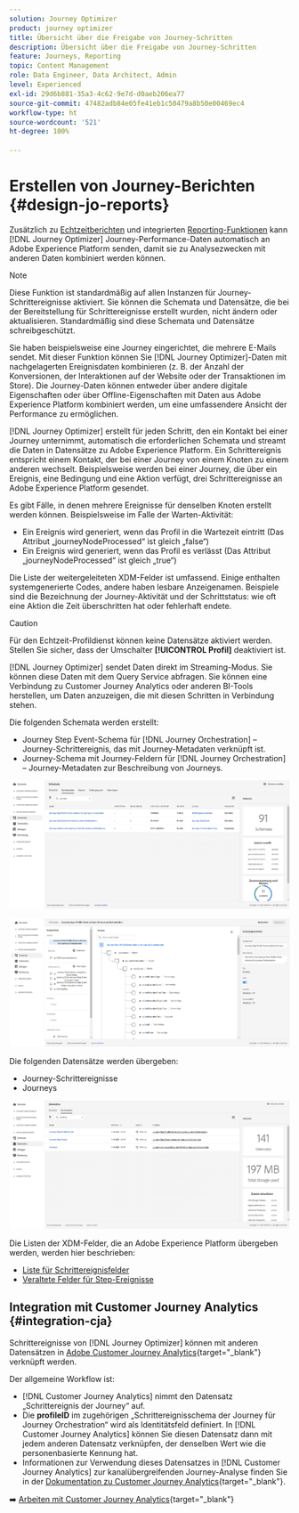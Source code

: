 ```yaml
---
solution: Journey Optimizer
product: journey optimizer
title: Übersicht über die Freigabe von Journey-Schritten
description: Übersicht über die Freigabe von Journey-Schritten
feature: Journeys, Reporting
topic: Content Management
role: Data Engineer, Data Architect, Admin
level: Experienced
exl-id: 29d6b881-35a3-4c62-9e7d-d0aeb206ea77
source-git-commit: 47482adb84e05fe41eb1c50479a8b50e00469ec4
workflow-type: ht
source-wordcount: '521'
ht-degree: 100%

---
```


# Erstellen von Journey-Berichten {#design-jo-reports}

Zusätzlich zu [Echtzeitberichten](live-report.md) und integrierten [Reporting-Funktionen](report-gs-cja.md) kann [!DNL Journey Optimizer] Journey-Performance-Daten automatisch an Adobe Experience Platform senden, damit sie zu Analysezwecken mit anderen Daten kombiniert werden können.

>[!NOTE]
>
>Diese Funktion ist standardmäßig auf allen Instanzen für Journey-Schrittereignisse aktiviert. Sie können die Schemata und Datensätze, die bei der Bereitstellung für Schrittereignisse erstellt wurden, nicht ändern oder aktualisieren. Standardmäßig sind diese Schemata und Datensätze schreibgeschützt.

Sie haben beispielsweise eine Journey eingerichtet, die mehrere E-Mails sendet. Mit dieser Funktion können Sie [!DNL Journey Optimizer]-Daten mit nachgelagerten Ereignisdaten kombinieren (z. B. der Anzahl der Konversionen, der Interaktionen auf der Website oder der Transaktionen im Store). Die Journey-Daten können entweder über andere digitale Eigenschaften oder über Offline-Eigenschaften mit Daten aus Adobe Experience Platform kombiniert werden, um eine umfassendere Ansicht der Performance zu ermöglichen.

[!DNL Journey Optimizer] erstellt für jeden Schritt, den ein Kontakt bei einer Journey unternimmt, automatisch die erforderlichen Schemata und streamt die Daten in Datensätze zu Adobe Experience Platform. Ein Schrittereignis entspricht einem Kontakt, der bei einer Journey von einem Knoten zu einem anderen wechselt. Beispielsweise werden bei einer Journey, die über ein Ereignis, eine Bedingung und eine Aktion verfügt, drei Schrittereignisse an Adobe Experience Platform gesendet.

Es gibt Fälle, in denen mehrere Ereignisse für denselben Knoten erstellt werden können. Beispielsweise im Falle der Warten-Aktivität:

* Ein Ereignis wird generiert, wenn das Profil in die Wartezeit eintritt (Das Attribut „journeyNodeProcessed“ ist gleich „false“)
* Ein Ereignis wird generiert, wenn das Profil es verlässt (Das Attribut „journeyNodeProcessed“ ist gleich „true“)

Die Liste der weitergeleiteten XDM-Felder ist umfassend. Einige enthalten systemgenerierte Codes, andere haben lesbare Anzeigenamen. Beispiele sind die Bezeichnung der Journey-Aktivität und der Schrittstatus: wie oft eine Aktion die Zeit überschritten hat oder fehlerhaft endete.

>[!CAUTION]
>
>Für den Echtzeit-Profildienst können keine Datensätze aktiviert werden. Stellen Sie sicher, dass der Umschalter **[!UICONTROL Profil]** deaktiviert ist.

[!DNL Journey Optimizer] sendet Daten direkt im Streaming-Modus. Sie können diese Daten mit dem Query Service abfragen. Sie können eine Verbindung zu Customer Journey Analytics oder anderen BI-Tools herstellen, um Daten anzuzeigen, die mit diesen Schritten in Verbindung stehen.

Die folgenden Schemata werden erstellt:

* Journey Step Event-Schema für [!DNL Journey Orchestration] – Journey-Schrittereignis, das mit Journey-Metadaten verknüpft ist.
* Journey-Schema mit Journey-Feldern für [!DNL Journey Orchestration] – Journey-Metadaten zur Beschreibung von Journeys.

![](assets/sharing1.png)

![](assets/sharing2.png)

Die folgenden Datensätze werden übergeben:

* Journey-Schrittereignisse
* Journeys

![](assets/sharing3.png)

Die Listen der XDM-Felder, die an Adobe Experience Platform übergeben werden, werden hier beschrieben:

* [Liste für Schrittereignisfelder](../reports/sharing-field-list.md)
* [Veraltete Felder für Step-Ereignisse](../reports/sharing-legacy-fields.md)

## Integration mit Customer Journey Analytics {#integration-cja}

Schrittereignisse von [!DNL Journey Optimizer] können mit anderen Datensätzen in [Adobe Customer Journey Analytics](https://experienceleague.adobe.com/docs/analytics-platform/using/cja-overview/cja-overview.html?lang=de){target="_blank"} verknüpft werden.

Der allgemeine Workflow ist:

* [!DNL Customer Journey Analytics] nimmt den Datensatz „Schrittereignis der Journey“ auf.
* Die **profileID** im zugehörigen „Schrittereignisschema der Journey für Journey Orchestration“ wird als Identitätsfeld definiert. In [!DNL Customer Journey Analytics] können Sie diesen Datensatz dann mit jedem anderen Datensatz verknüpfen, der denselben Wert wie die personenbasierte Kennung hat.
* Informationen zur Verwendung dieses Datensatzes in [!DNL Customer Journey Analytics] zur kanalübergreifenden Journey-Analyse finden Sie in der [Dokumentation zu Customer Journey Analytics](https://experienceleague.adobe.com/docs/analytics-platform/using/cja-usecases/cross-channel.html?lang=de){target="_blank"}.

➡️ [Arbeiten mit Customer Journey Analytics](cja-ajo.md){target="_blank"}
